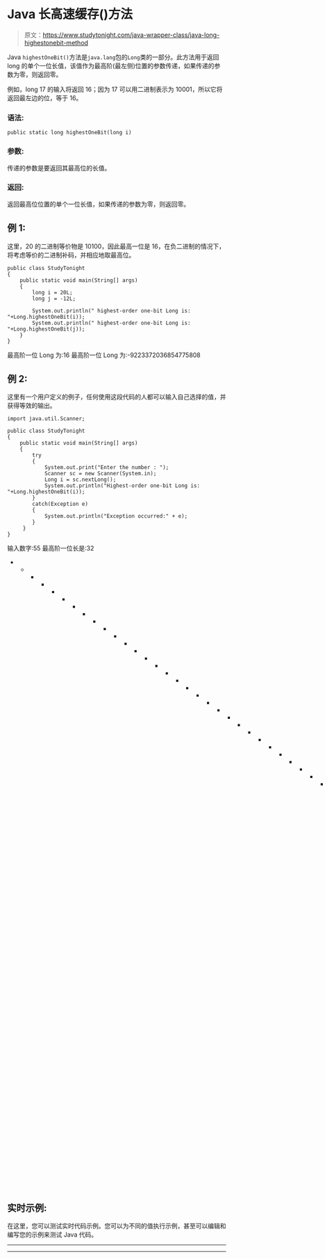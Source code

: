 # Java 长高速缓存()方法

> 原文：<https://www.studytonight.com/java-wrapper-class/java-long-highestonebit-method>

Java `highestOneBit()`方法是`java.lang`包的`Long`类的一部分。此方法用于返回 long 的单个一位长值，该值作为最高阶(最左侧)位置的参数传递，如果传递的参数为零，则返回零。

例如，long 17 的输入将返回 16；因为 17 可以用二进制表示为 10001，所以它将返回最左边的位，等于 16。

### 语法:

```
public static long highestOneBit(long i)
```

### 参数:

传递的参数是要返回其最高位的长值。

### 返回:

返回最高位位置的单个一位长值，如果传递的参数为零，则返回零。

## 例 1:

这里，20 的二进制等价物是 10100，因此最高一位是 16，在负二进制的情况下，将考虑等价的二进制补码，并相应地取最高位。

```
public class StudyTonight
{  
    public static void main(String[] args) 
    {  
        long i = 20L;
        long j = -12L;

        System.out.println(" highest-order one-bit Long is: "+Long.highestOneBit(i));  
        System.out.println(" highest-order one-bit Long is: "+Long.highestOneBit(j));  
    }  
}
```

最高阶一位 Long 为:16
最高阶一位 Long 为:-9223372036854775808

## 例 2:

这里有一个用户定义的例子，任何使用这段代码的人都可以输入自己选择的值，并获得等效的输出。

```
import java.util.Scanner;  

public class StudyTonight
{  
    public static void main(String[] args)
    {  
        try
        {
            System.out.print("Enter the number : ");  
            Scanner sc = new Scanner(System.in);  
            Long i = sc.nextLong();  
            System.out.println("Highest-order one-bit Long is: "+Long.highestOneBit(i));  
        }
        catch(Exception e)
        {
            System.out.println("Exception occurred:" + e);  
        }
     }
}
```

输入数字:55
最高阶一位长是:32
* * * * * * * * * * * * * * * * * * * * * * * * * * * * * * * * * * * * * * * * * * * * * *第
输入数字:-343
最高阶一位长是:-9223372036854775808

## 实时示例:

在这里，您可以测试实时代码示例。您可以为不同的值执行示例，甚至可以编辑和编写您的示例来测试 Java 代码。

* * *

* * *